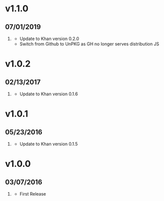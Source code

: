 # v1.1.0
## 07/01/2019

1. [](#update)
    * Update to Khan version 0.2.0
    * Switch from Github to UnPKG as GH no longer serves distribution JS


# v1.0.2
## 02/13/2017

1. [](#update)
    * Update to Khan version 0.1.6

# v1.0.1
## 05/23/2016

1. [](#update)
    * Update to Khan version 0.1.5


# v1.0.0
## 03/07/2016

1. [](#new)
    * First Release
